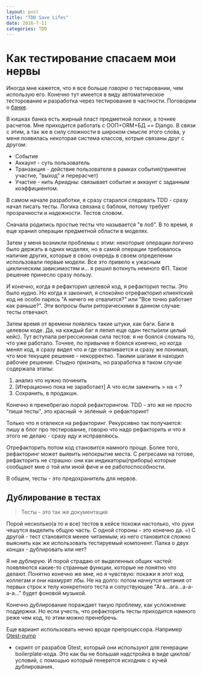 ```yaml
---
layout: post
title: "TDD Save Lifes"
date: 2016-7-11
categories: TDD
---
```


# Как тестирование спасаем мои нервы

Иногда мне кажется, что я все больше _говорю_ о тестировании, чем использую
его. Конечно тут имеется в виду автоматическое тесторование и разработка через
тестирование в частности. Поговорим о
[банке](https://github.com/intey/banking).

В кишках банка есть жирный пласт предметной логики, а точнее расчетов. Мне
приходится работать с ООП+ORM+БД == Django. В связи с этим, а так же в силу
сложности в широком смысле этого слова, у меня появилась некоторая система
классов, котрые связаны друг с другом:

* Событие
* Аккаунт - суть пользователь
* Транзакция - действие пользователя в рамках события(принятие участие,
    "выход" и перерасчет)
* Участие - нить Ариадны: связывает событие и аккаунт с заданным коэффициентом.

В самом начале разработки, я сразу старался следовать TDD - сразу начал писать
тесты. Логика связана с баблом, потому требует прозрачности и надежности.
Тестов словом.

Сначала родились простые тесты что называется "в лоб". В то время, я еще хранил
операции предметной области в моделях.

Затем у меня возникли проблемы с этим: некоторые операции логично было держать
в одних моделях, но в самой операции требовалось наличие других, которые в свою
очередь в своем определении использовали первые модели. Все это привело к
ужасным циклическим зависимостям и... я решил воткнуть немного ФП. Такое
решение принесло сразу пользу.

И конечно, когда я рефакторил целевой код, я рефакторил тесты. Это было нудно.
Но когда я закончил, я спокойно отрефакторил клиентский код не особо парясь
"А ничего не отвалится?" или "Все точно работает как раньше?". Эти вопросы были
риторическими в данном случае: тесты отвечают.

Затем время от времени появлясь такие штуки, как баги. Баги в целевом коде. Да,
на каждый баг я лепил еще один тесты(или целый кейс). Тут вступала
регрессионная сила тестов: я не боялся сломать то, что уже работало. Точнее, по
привычке я боялся конечно, но когда менял код, я сразу видел что и где
отваливается и сразу же понимал, что мое текущее решение - некорректно. Такими
шагами я находил рабочее решение. Стыдно признать, но разработка в таком случае
содержала этапы:

1. анализ что нужно починить
2. [Итерационно пока не заработает] А что если заменить > на < ?
3. Сохранить, в продакшн.

Конечно я пренебрегаю порой рефакторингом. TDD - это же не просто "пиши тесты",
это красный -> зеленый -> рефакторинг!

Только что я отвлекся на рефакторинг. Рекурсивно так получается: пишу в блог
про тестирование, говорю что надо рефакторить и что я этого не делаю - сразу
иду и исправляюсь.

Отрефакторить потом код становится намного проще. Более того, рефакторинг может
выявить непокрытие места. С регресами на готове, рефакторить не страшно: они
как индикаторы(приборы) которые сообщают мне о той или иной фиче и ее
работоспособности.

В общем, тесты - это предохранитель для нервов.

## Дублирование в тестах

> Тесты - это так же документация

Порой несколько(а то и все) тестов в кейсе похожи настолько, что руки чешутся
выделить общую часть. С одной стороны - это конечно да. =) С другой - тест
становится менее читаемым; из него становится сложно выяснить как же
использовать тестируемый компонент. Палка о двух концах - дублировать или нет?

Я не дублирую. И порой страдаю от выделенных общих частей: появляются какие-то
странные функции, которые не понятно что делают. Понятно конечно же мне, но я
чувствую: покажи я этот код коллегам и они нахмурят лбы. Не на долго: потом
начнутся метания от первых строк к телу конкретного теста и сопуствующее
"Ага...ага...а-а-а-а..." будет фоновой музыкой.

Конечно дублирование пораждает такую проблему, как усложнение поддержки. Но
если учесть, что рефакторить тесты приходится намного реже чем код, то этим
можно пренебречь.

Еще вариант использовать нечно вроде препроцессора. Например
[Gtest-pump](https://github.com/google/googletest/blob/master/googletest/scripts/pump.py)
- скрипт от разрабов Gtest, который они используют для генерации
    boilerplate-кода. Это как бы не большая надстройка в виде циклов/условий, с
    помощью который генерится исходник с кучей дублирования.
